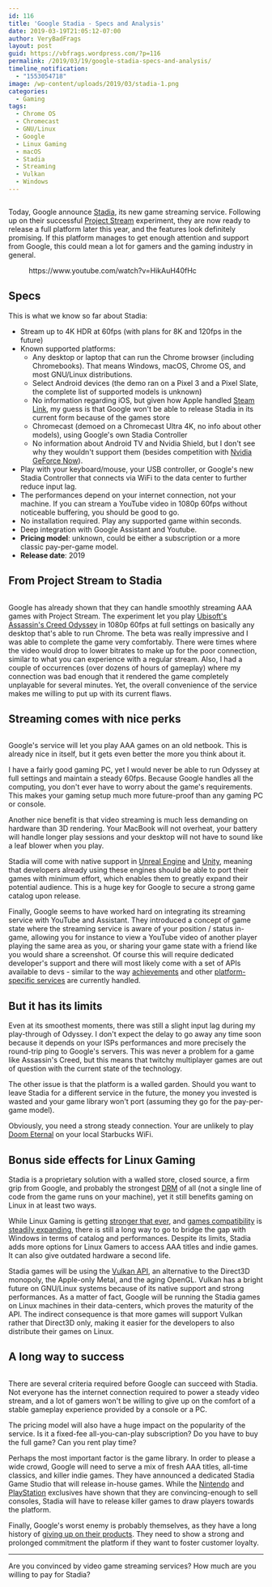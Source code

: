 ```yaml
---
id: 116
title: 'Google Stadia - Specs and Analysis'
date: 2019-03-19T21:05:12-07:00
author: VeryBadFrags
layout: post
guid: https://vbfrags.wordpress.com/?p=116
permalink: /2019/03/19/google-stadia-specs-and-analysis/
timeline_notification:
  - "1553054718"
image: /wp-content/uploads/2019/03/stadia-1.png
categories:
  - Gaming
tags:
  - Chrome OS
  - Chromecast
  - GNU/Linux
  - Google
  - Linux Gaming
  - macOS
  - Stadia
  - Streaming
  - Vulkan
  - Windows
---
```

<!-- wp:image {"id":149} -->
<figure class="wp-block-image"><img src="http://3.214.194.232/wp-content/uploads/2019/03/stadia-1.png" alt="" class="wp-image-149" /></figure>
<!-- /wp:image -->

Today, Google announce <a rel="noreferrer noopener" aria-label="Stadia (opens in a new tab)" href="https://store.google.com/magazine/stadia" target="_blank">Stadia</a>, its new game streaming service. Following up on their successful <a rel="noreferrer noopener" aria-label="Project Stream (opens in a new tab)" href="https://projectstream.google.com" target="_blank">Project Stream</a> experiment, they are now ready to release a full platform later this year, and the features look definitely promising. If this platform manages to get enough attention and support from Google, this could mean a lot for gamers and the gaming industry in general.

<!-- wp:more -->
<!--more-->
<!-- /wp:more -->

<!-- wp:core-embed/youtube {"url":"https://www.youtube.com/watch?v=HikAuH40fHc","type":"rich","providerNameSlug":"","className":"wp-embed-aspect-16-9 wp-has-aspect-ratio"} -->
<figure class="wp-block-embed-youtube wp-block-embed is-type-rich wp-embed-aspect-16-9 wp-has-aspect-ratio"><div class="wp-block-embed__wrapper">
https://www.youtube.com/watch?v=HikAuH40fHc
</div></figure>
<!-- /wp:core-embed/youtube -->

## Specs

This is what we know so far about Stadia:

* Stream up to 4K HDR at 60fps (with plans for 8K and 120fps in the future)
* Known supported platforms:
  * Any desktop or laptop that can run the Chrome browser (including Chromebooks). That means Windows, macOS, Chrome OS, and most GNU/Linux distributions.
  * Select Android devices (the demo ran on a Pixel 3 and a Pixel Slate, the complete list of supported models is unknown)
  * No information regarding iOS, but given how Apple handled <a rel="noreferrer noopener" aria-label="Steam Link (opens in a new tab)" href="https://www.pcworld.com/article/3271102/valve-steam-link-app-android-ios-rejected.html" target="_blank">Steam Link</a>, my guess is that Google won't be able to release Stadia in its current form because of the games store
  * Chromecast (demoed on a Chromecast Ultra 4K, no info about other models), using Google's own  Stadia Controller
  * No information about Android TV and Nvidia Shield, but I don't see why they wouldn't support them (besides competition with <a href="https://www.nvidia.com/en-us/geforce/products/geforce-now/" target="_blank" rel="noreferrer noopener" aria-label="Nvidia GeForce Now (opens in a new tab)">Nvidia GeForce Now</a>).
* Play with your keyboard/mouse, your USB controller, or Google's new Stadia Controller that connects via WiFi to the data center to further reduce input lag.
* The performances depend on your internet connection, not your machine. If you can stream a YouTube video in 1080p 60fps without noticeable buffering, you should be good to go.
* No installation required. Play any supported game within seconds.
* Deep integration with Google Assistant and Youtube.
* **Pricing model**: unknown, could be either a subscription or a more classic pay-per-game model.
* **Release date**: 2019


## From Project Stream to Stadia

<!-- wp:image {"id":144} -->
<figure class="wp-block-image"><img src="http://3.214.194.232/wp-content/uploads/2019/03/assassins-creed-odyssey-hud-2.jpg" alt="" class="wp-image-144" /></figure>
<!-- /wp:image -->

Google has already shown that they can handle smoothly streaming AAA games with Project Stream. The experiment let you play <a href="https://www.youtube.com/watch?v=ACZpHzBKCqU" target="_blank" rel="noreferrer noopener" aria-label="Ubisoft's Assassin's Creed Odyssey (opens in a new tab)">Ubisoft's Assassin's Creed Odyssey</a> in 1080p 60fps at full settings on basically any desktop that's able to run Chrome. The beta was really impressive and I was able to complete the game very comfortably. There were times where the video would drop to lower bitrates to make up for the poor connection, similar to what you can experience with a regular stream. Also, I had a couple of occurrences (over dozens of hours of gameplay) where my connection was bad enough that it rendered the game completely unplayable for several minutes. Yet, the overall convenience of the service makes me willing to put up with its current flaws.

## Streaming comes with nice perks

<!-- wp:image {"id":146} -->
<figure class="wp-block-image"><img src="http://3.214.194.232/wp-content/uploads/2019/03/konami-e1553054350799.png?w=739" alt="" class="wp-image-146" /></figure>
<!-- /wp:image -->

Google's service will let you play AAA games on an old netbook. This is already nice in itself, but it gets even better the more you think about it.

I have a fairly good gaming PC, yet I would never be able to run Odyssey at full settings and maintain a steady 60fps. Because Google handles all the computing, you don't ever have to worry about the game's requirements. This makes your gaming setup much more future-proof than any gaming PC or console.

Another nice benefit is that video streaming is much less demanding on hardware than 3D rendering. Your MacBook will not overheat, your battery will handle longer play sessions and your desktop will not have to sound like a leaf blower when you play.

Stadia will come with native support in <a rel="noreferrer noopener" aria-label="Unreal Engine (opens in a new tab)" href="https://www.unrealengine.com" target="_blank">Unreal Engine</a> and <a rel="noreferrer noopener" aria-label="Unity (opens in a new tab)" href="https://unity.com/" target="_blank">Unity</a>, meaning that developers already using these engines should be able to port their games with minimum effort, which enables them to greatly expand their potential audience. This is a huge key for Google to secure a strong game catalog upon release.

Finally, Google seems to have worked hard on integrating its streaming service with YouTube and Assistant. They introduced a concept of game state where the streaming service is aware of your position / status in-game, allowing you for instance to view a YouTube video of another player playing the same area as you, or sharing your game state with a friend like you would share a screenshot. Of course this will require dedicated developer's support and there will most likely come with a set of APIs available to devs - similar to the way <a href="https://docs.microsoft.com/en-us/gaming/xbox-live/introduction-to-xbox-live-apis" target="_blank" rel="noreferrer noopener" aria-label="achievements (opens in a new tab)">achievements</a> and other <a rel="noreferrer noopener" aria-label="platform-specific services (opens in a new tab)" href="https://partner.steamgames.com/" target="_blank">platform-specific services</a> are currently handled.
<!-- /wp:paragraph -->

## But it has its limits

Even at its smoothest moments, there was still a slight input lag during my play-through of Odyssey. I don't expect the delay to go away any time soon because it depends on your ISPs performances and more precisely the round-trip ping to Google's servers. This was never a problem for a game like Assassin's Creed, but this means that twitchy multiplayer games are out of question with the current state of the technology.

The other issue is that the platform is a walled garden. Should you want to leave Stadia for a different service in the future, the money you invested is wasted and your game library won't port (assuming they go for the pay-per-game model).

Obviously, you need a strong steady connection. Your are unlikely to play <a rel="noreferrer noopener" aria-label="Doom Eternal (opens in a new tab)" href="https://bethesda.net/en/game/doom" target="_blank">Doom Eternal</a> on your local Starbucks WiFi.

## Bonus side effects for Linux Gaming

Stadia is a proprietary solution with a walled store, closed source, a firm grip from Google, and probably the strongest <a rel="noreferrer noopener" aria-label="DRM  (opens in a new tab)" href="https://en.wikipedia.org/wiki/Digital_rights_management" target="_blank">DRM</a> of all (not a single line of code from the game runs on your machine), yet it still benefits gaming on Linux in at least two ways.

While Linux Gaming is getting <a rel="noreferrer noopener" aria-label="stronger that ever (opens in a new tab)" href="https://www.reddit.com/r/linux_gaming/" target="_blank">stronger that ever</a>, and <a rel="noreferrer noopener" aria-label="games compatibility (opens in a new tab)" href="https://www.protondb.com/" target="_blank">games compatibility</a> is <a rel="noreferrer noopener" aria-label="steadily expanding (opens in a new tab)" href="https://steamcommunity.com/games/221410/announcements/detail/1696055855739350561" target="_blank">steadily expanding</a>, there is still a long way to go to bridge the gap with Windows in terms of catalog and performances. Despite its limits, Stadia adds more options for Linux Gamers to access AAA titles and indie games. It can also give outdated hardware a second life.

Stadia games will be using the <a rel="noreferrer noopener" aria-label="Vulkan API (opens in a new tab)" href="https://en.wikipedia.org/wiki/Vulkan_(API)" target="_blank">Vulkan API</a>, an alternative to the Direct3D monopoly, the Apple-only Metal, and the aging OpenGL. Vulkan has a bright future on GNU/Linux systems because of its native support and strong performances. As a matter of fact, Google will be running the Stadia games on Linux machines in their data-centers, which proves the maturity of the API. The indirect consequence is that more games will support Vulkan rather that Direct3D only, making it easier for the developers to also distribute their games on Linux.

## A long way to success

<!-- wp:image {"id":145} -->
<figure class="wp-block-image"><img src="http://3.214.194.232/wp-content/uploads/2019/03/controller.jpg" alt="" class="wp-image-145" /></figure>
<!-- /wp:image -->

There are several criteria required before Google can succeed with Stadia. Not everyone has the internet connection required to power a steady video stream, and a lot of gamers won't be willing to give up on the comfort of a stable gameplay experience provided by a console or a PC.

The pricing model will also have a huge impact on the popularity of the service. Is it a fixed-fee all-you-can-play subscription? Do you have to buy the full game? Can you rent play time?

Perhaps the most important factor is the game library. In order to please a wide crowd, Google will need to serve a mix of fresh AAA titles, all-time classics, and killer indie games. They have announced a dedicated Stadia Game Studio that will release in-house games. While the <a rel="noreferrer noopener" aria-label="Nintendo (opens in a new tab)" href="https://www.zelda.com/breath-of-the-wild/" target="_blank">Nintendo</a> and <a rel="noreferrer noopener" aria-label="PlayStation (opens in a new tab)" href="https://www.rockstargames.com/reddeadredemption/" target="_blank">PlayStation</a> exclusives have shown that they are convincing-enough to sell consoles, Stadia will have to release killer games to draw players towards the platform.

Finally, Google's worst enemy is probably themselves, as they have a long history of <a rel="noreferrer noopener" aria-label="giving up on their products (opens in a new tab)" href="https://killedbygoogle.com/" target="_blank">giving up on their products</a>. They need to show a strong and prolonged commitment the platform if they want to foster customer loyalty.

<!-- wp:separator -->
<hr class="wp-block-separator" />
<!-- /wp:separator -->

Are you convinced by video game streaming services? How much are you willing to pay for Stadia?
